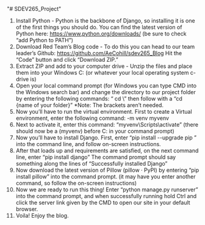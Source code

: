 "# SDEV265_Project" 

1.	Install Python - Python is the backbone of Django, so installing it is one of the first things you should do. You can find the latest version of Python here: https://www.python.org/downloads/ (be sure to check “add Python to PATH”)
2.	Download Red Team’s Blog code - To do this you can head to our team leader’s Github: https://github.com/AeCohill/sdev265_Blog Hit the “Code” button and click “Download ZIP.” 
3.	Extract ZIP and add to your computer drive - Unzip the files and place them into your Windows C: (or whatever your local operating system c-drive is)
4.	Open your local command prompt (for Windows you can type CMD into the Windows search bar) and change the directory to our project folder by entering the following commands: “ cd \” then follow with a “cd {name of your folder}” *Note: The brackets aren’t needed. 
5.	Now you’ll have to run the virtual environment. First to create a Virtual environment, enter the following command: -m venv myvenv 
6.	Next to activate it, enter this command: “myvenv\Scripts\activate”  (there should now be a (myvenv) before C: in your command prompt)	 
7.	Now you’ll have to install Django. First, enter “pip install --upgrade pip ” into the command line, and follow on-screen instructions.
8.	After that loads up and requirements are satisfied, on the next command line, enter “pip install django” The command prompt should say something along the lines of “Successfully installed Django”
9.	Now download the latest version of Pillow (pillow · PyPI) by entering “pip install pillow” into the command prompt. (it may have you enter another command, so follow the on-screen instructions) 
10.	Now we are ready to run this thing! Enter “python manage.py runserver” into the command prompt, and when successfully running hold Ctrl and click the server link given by the CMD to open our site in your default browser.
11.	Voila! Enjoy the blog.
